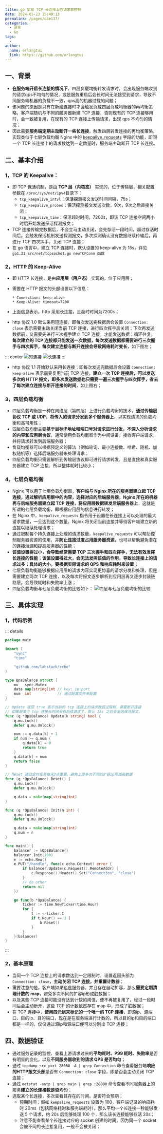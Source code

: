 ```yaml
---
title: go 实现 TCP 长连接上的请求数控制
date: 2024-05-23 15:49:13
permalink: /pages/d4e137/
categories:
  - 语言
  - Go
tags:
  - 
author: 
  name: erlangtui
  link: https://github.com/erlangtui
---
```

## 一、背景

* **在服务端开启长连接的情况下**，四层负载均衡转发请求时，会出现服务端收到的请求qps不均匀的情况，或是服务重启后会长时间无法接受到请求，导致不同服务端机器的负载不一致，qps高的机器过载的问题；
* 该问题的原因是只有在新建连接时才会触发负载四层负载均衡器的再均衡策略，客户端随机与不同的服务器新建 TCP 连接，否则现有的 TCP 连接够用时，会一致被复用，在现有的 TCP 连接上传输请求，出现 qps 不均匀的情况；
* 因此需要**服务端定期主动断开一些长连接**，触发四层转发连接的再均衡策略，实现类似于七层负载均衡 Nginx 中的 [keepalive_requests](https://nginx.org/en/docs/http/ngx_http_upstream_module.html#keepalive_requests) 字段的功能，即同一个 TCP 长连接上的请求数达到一定数量时，服务端主动断开 TCP 长连接。

## 二、基本介绍

### 1，TCP 的 Keepalive：

* 即 TCP 保活机制，是由 **TCP 层（内核态）** 实现的，位于传输层，相关配置参数在 `/proc/sys/net/ipv4`目录下：
  * `tcp_keepalive_intvl`：保活探测报文发送时间间隔，75s；
  * `tcp_keepalive_probes`：保活探测报文发送次数，9次，9次之后直接关闭；
  * `tcp_keepalive_time`：保活超时时间，7200s，即该 TCP 连接空闲两小时后开始发送保活探测报文；
* TCP 连接传输完数据后，不会立马主动关闭，会先存活一段时间，超过存活时间后，会触发保活机制发送探测报文，多次探测确认没有数据继续传输后，再进行 TCP 四次挥手，关闭 TCP 连接；
* 在 go 语言中，建立 TCP 连接时，默认设置的 keep-alive 为 15s，详见 `go1.21 src/net/tcpsocket.go newTCPConn 函数`

### 2，HTTP 的 Keep-Alive

* 即 HTTP 长连接，是由**应用层（用户态）** 实现的，位于应用层；
* 需要在 HTTP 报文的头部设置以下信息：

  ```http
  * Connection: keep-alive
  * Keep-Alive: timeout=7200
  ```
* 上面信息表示，http 采用长连接，且超时时间为7200s；
* http 协议 1.0 默认采用短连接，即每次发送完数据后会设置 `Connection: close` 表示需要主动关闭当前 TCP 连接，进行四次挥手后关闭；下次再发送数据前，又需要先进行三次握手建立 TCP 连接，才能发送数据；循环往复，**每次建立的 TCP 连接都只能发送一次数据，每次发送数据都需要进行三次握手与四次挥手，每次建立连接与断开连接会导致网络耗时变长**，如下图左；

::: center
  ![短连接](https://jsd.cdn.zzko.cn/gh/erlangtui/img-bed@master/go/keep-alive1.54do7ddglco0.jpg) ![长连接](https://jsd.cdn.zzko.cn/gh/erlangtui/img-bed@master/go/keep-alive2.ifgtpbj6lqo.jpg)
:::

* http 协议 1.1 开始默认采用长连接；即每次发送完数据后会设置 `Connection: keep-alive` 表示需要复用当前 TCP 连接，**建立一次 TCP 连接后，可以发送多次的 HTTP 报文，即多次发送数据也只需要一遍三次握手与四次挥手，省去了每次建立连接与断开连接的时间**，如上图右；

  

### 3，四层负载均衡

* 四层负载均衡是一种在网络层（第四层）上进行负载均衡的技术，**通过传输层协议 TCP 或 UDP，将传入的请求分发到多个服务器上**，以实现请求的负载均衡和高可用性；
* 四层负载均衡主要**基于目标IP地址和端口号对请求进行分发，不深入分析请求的内容和应用层协议**，通常使用负载均衡器作为中间设备，接收客户端请求，并将请求转发到后端服务器；
* 负载均衡器可以根据预定义的算法（例如轮询、最小连接数、哈希、随机、加权随机等）选择后端服务器来处理请求；
* 四层负载均衡只需要解析到传输层协议即可进行请求转发，且是直接和真实服务器建立 TCP 连接，所以整体耗时比较小；

### 4，七层负载均衡

* Nginx 可以用于七层负载均衡器，**客户端与 Nginx 所在的服务器建立起 TCP 连接，通过解析应用层中的内容，选择对应的后端服务器，Nginx 所在的机器再与后端服务器建立起 TCP 连接，将应用层数据转发后端服务器上**，这就是所谓的七层负载均衡，即根据应用层的信息进行转发；
* 在 Nginx 中，`keepalive_requests` 指令用于设置在长连接上可以处理的最大请求数量，一旦达到这个数量，Nginx 将关闭当前连接并等待客户端建立新的连接以继续处理请求；
* 通过限制每个持久连接上处理的请求数量，`keepalive_requests` 可以帮助控制服务器资源的使用，并**防止连接过度占用服务器资源**，也可以帮助避免潜在的连接泄漏和提高服务器的性能；
* **该值设置得过小，会导致经常需要 TCP 三次握手和四次挥手，无法有效发挥长连接的性能；该值设置得过大，会无法发挥该值的作用，导致长连接上的请求过多；具体的大小，要根据实际请求的 QPS 和响应耗时来设置；**
* 七层负载均衡能够根据应用层的请求内容实现更惊喜的请求分发和处理，但是需要建立两次 TCP 连接，以及每次将报文逐步解析到应用层再又逐步封装链路层，会导致耗时和失败率上涨；
* 四层负载均衡与七层负载均衡的比较如下：
  ![四层与七层负载均衡的比较](https://jsd.cdn.zzko.cn/gh/erlangtui/img-bed@master/go/image.16wbqxysb4yk.jpg)

## 三、具体实现

### 1，代码示例

::: details

```go
package main

import (
	"sync"
	"time"

	"github.com/labstack/echo"
)

type QpsBalance struct {
	mu   sync.Mutex
	data map[string]int // key: ip:port
	num  int            // 通过配置文件来配置
}

// Update 返回 true 表示当前的 tcp 连接上的请求数超过限制，需要断开连接
// 如果是某个 tcp 连接长时间没有后续请求了，默认 15s 之后会发送保活报文，
func (q *QpsBalance) Update(k string) bool {
	q.mu.Lock()
	defer q.mu.Unlock()

	num := q.data[k] + 1
	if num >= q.num {
		q.data[k] = 0
		return true
	}
	q.data[k] = num
	return false
}

// Reset 通过定时任务每天3点重置，避免上游多次不同的扩容ip形成脏数据
func (q *QpsBalance) Reset() {
	q.mu.Lock()
	defer q.mu.Unlock()

	q.data = make(map[string]int)
}

func (q *QpsBalance) Init(n int) {
	q.mu.Lock()
	defer q.mu.Unlock()

	q.data = make(map[string]int)
	q.num = n
}

func main() {
	balancer := &QpsBalance{}
	balancer.Init(200)
	e := echo.New()
	e.PUT("/handle", func(c echo.Context) error {
		if balancer.Update(c.Request().RemoteAddr) {
			c.Response().Header().Set("Connection", "close")
		}
		// do other
		return nil
	})

	go func(b *QpsBalance) {
		ticker := time.NewTicker(time.Hour)
		for {
			t := <-ticker.C
			if t.Hour() == 3 {
				b.Reset()
			}
		}
	}(balancer)
}
```

:::

### 2，基本原理

* 当同一个 TCP 连接上的请求数达到一定限制时，设置返回头部为 `Connection: close`，**主动关闭 TCP 连接，并重置计数器**；
* 需要注意的是，客户端如果也是服务器，并且存在自动扩容，那么**需要定期清理计数的 map**，避免多次不同的扩容ip形成脏数据；
* 以及某些 TCP 连接可能没有达到计数的阈值，便不再被复用了，经过一段时间后会主动断开，这些 TCP 的计数依然存在 map 中，形成了脏数据；
* 在 TCP 连接中，**使用四元组来标记的一个唯一的 TCP 连接**，即源ip、源端口、目的ip、目的端口，现在是在服务端进行计数的，所以目的ip和目的端口都是一样的，仅仅通过源ip和源端口便可以分别出 TCP 连接；

## 四、数据验证

* 通过服务记录的监控，查看上游请求过来的**平均耗时、P99 耗时、失败率**是否有明显的变化，以及**不同服务器收到的请求 QPS 是否均匀**；
* 通过 `tcpdump src port 28080 -A | grep Connection` 命令查看服务端**响应的HTTP报文头部**是否有 `Connection: close` 字段，即是否会主动关闭 TCP 连接；
* 通过 `netstat -antp | grep main | grep :28080` 命令查看不同服务器上的服务**建立的长连接数是否均匀**；
* 选取某个长连接，多次查看其存在的时间，是否符合预期；
  * 预期时间：假如 `keepalive_requests` 设置为 100，客户端记录的响应耗时 20ms（包括网络耗时和服务端耗时），那么平均一个长连接一秒能够发送 5 个请求，约 20s 后能够处理 100 个，那么该长连接能够存活 20s；
  * 注意不能查看某个长连接对应的 socket 创建的时间，因为同一个 socket 会被不同的长连接复用，一般不会被关闭；
